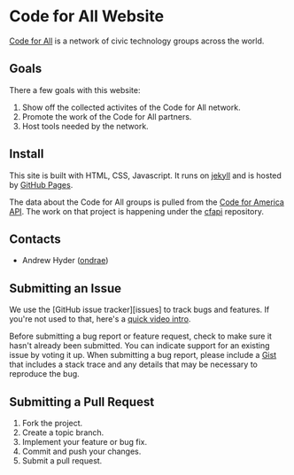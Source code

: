 Code for All Website
=============

[Code for All](http://codeforall.org) is a network of civic technology groups across the world.

Goals
-----

There a few goals with this website:

1. Show off the collected activites of the Code for All network.
2. Promote the work of the Code for All partners.
3. Host tools needed by the network.


Install
-------
This site is built with HTML, CSS, Javascript. It runs on [jekyll](http://jekyllrb.com/) and is hosted by [GitHub Pages](https://pages.github.com/).

The data about the Code for All groups is pulled from the [Code for America API](http://codeforamerica.org/api). The work on that project is happening under the [cfapi](https://github.com/codeforamerica/cfapi) repository.

Contacts
--------

* Andrew Hyder ([ondrae](https://github.com/ondrae))


Submitting an Issue
-------------------

We use the [GitHub issue tracker][issues] to track bugs and features. If you're not used to that, here's a [quick video intro](https://www.youtube.com/watch?v=KlrJVSJRUN4).

Before submitting a bug report or feature request, check to make sure it hasn't
already been submitted. You can indicate support for an existing issue by
voting it up. When submitting a bug report, please include a [Gist][] that
includes a stack trace and any details that may be necessary to reproduce the
bug.

[gist]: https://gist.github.com/

Submitting a Pull Request
-------------------------

1. Fork the project.
2. Create a topic branch.
3. Implement your feature or bug fix.
4. Commit and push your changes.
5. Submit a pull request.
